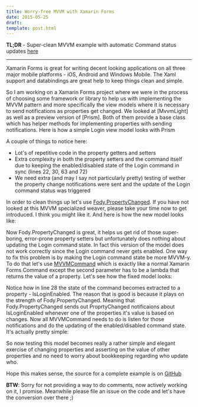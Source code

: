 ```yaml
---
title: Worry-free MVVM with Xamarin Forms
date: 2015-05-25
draft: 
template: post.html
---
```

**TL;DR** - Super-clean MVVM example with automatic Command status updates [here](https://github.com/pshomov/mvvmeasy)
***

Xamarin Forms is great for writing decent looking applications on all three major mobile platforms - iOS, Android and Windows Mobile. The Xaml support and databindings are great help to keep things clean and simple. 

So I am working on a Xamarin Forms project where we were in the process of choosing some framework or library to help us with implementing the MVVM pattern and more specifically the view models where it is necessary to send notifications as properties get changed. We looked at [MvvmLight] as well as a preview version of [Prism]. Both of them provide a base class which has helper methods for implementing properties with sending notifications. Here is how a simple Login view model looks with Prism

<script src="https://gist.github.com/pshomov/e35832cbf51c82ac50c7.js"></script>

A couple of things to notice here:
- Lot's of repetitive code in the property getters and setters
- Extra complexity in both the property setters and the command itself due to keeping the enabled/disabled state of the Login command in sync (lines 22, 30, 63 and 72)
- We need extra (and may I say not particularly pretty) testing of wether the property change notifications were sent and the update of the Login command status was triggered

In order to clean things up let's use [Fody.PropertyChanged](https://github.com/Fody/PropertyChanged#your-code). If you have not looked at this MVVM specialized weaver, please take your time now to get introduced. I think you might like it.
And here is how the new model looks like:

<script src="https://gist.github.com/pshomov/eb3f85471e632bbcb9f6.js"></script>
 
Now Fody.PropertyChanged is great, it helps us get rid of those super-boring, error-prone property setters but unfortunately does nothing about updating the Login command state. In fact this version of the model does not work correctly since the Login command never gets enabled. One way to fix this problem is by making the Login command state be more MVVM-y. To do that let's use [MVVMCommand](https://github.com/pshomov/mvvmeasy/blob/master/Infrastructure/MVVMCommand.cs) which is exactly like a normal Xamarin Forms Command except the second parameter has to be a lambda that returns the value of a property. Let's see how the fixed model looks:

<script src="https://gist.github.com/pshomov/4b158ca0b0801809b0d6.js"></script>

Notice how in line 28 the state of the command becomes extracted to a property - IsLoginEnabled. The reason that is good is because it plays on the strength of Fody.PropertyChanged. Meaning that Fody.PropertyChanged sends out ProprtyChanged notificaions about IsLoginEnabled whenever one of the properties it's value is based on changes. Now all MVVMCommand needs to do is listen for those notifications and do the updating of the enabled/disabled command state. It's actually pretty simple:

<script src="https://gist.github.com/pshomov/4e2b51ef94ca3c6cc508.js"></script>

So now testing this model becomes really a rather simple and elegant exercise of changing properties and asserting on the value of other properties and no need to worry about bookkeeping regarding who update who.

Hope this makes sense, the source for a complete example is on [GitHub](https://github.com/pshomov/mvvmeasy)

**BTW**: Sorry for not providing a way to do comments, now actively working on it, I promise. Meanwhile please file an issue on the code and let's have the conversion over there ;) 